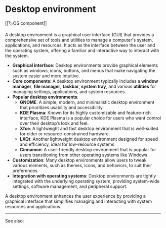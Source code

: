 
# Desktop environment

[[🏷️OS component]]

A desktop environment is a graphical user interface (GUI) that provides a comprehensive set of tools and utilities to manage a computer's system, applications, and resources. It acts as the interface between the user and the operating system, offering a familiar and interactive way to interact with the system.

- **Graphical interface**: Desktop environments provide graphical elements such as windows, icons, buttons, and menus that make navigating the system easier and more intuitive.
- **Core components**: A desktop environment typically includes a **window manager**, **file manager**, **taskbar**, **system tray**, and various **utilities** for managing settings, applications, and system resources.
- **Popular desktop environments**:
    - **GNOME**: A simple, modern, and minimalistic desktop environment that prioritizes usability and accessibility.
    - **KDE Plasma**: Known for its highly customizable and feature-rich interface, KDE Plasma is a popular choice for users who want control over their desktop’s look and feel.
    - **Xfce**: A lightweight and fast desktop environment that is well-suited for older or resource-constrained hardware.
    - **LXQt**: Another lightweight desktop environment designed for speed and efficiency, ideal for low-resource systems.
    - **Cinnamon**: A user-friendly desktop environment that is popular for users transitioning from other operating systems like Windows.
- **Customization**: Many desktop environments allow users to tweak various elements, such as themes, icons, and behaviors, to suit their preferences.
- **Integration with operating systems**: Desktop environments are tightly integrated with the underlying operating system, providing system-wide settings, software management, and peripheral support.
    
A desktop environment enhances the user experience by providing a graphical interface that simplifies managing and interacting with system resources and applications.

---

See also: